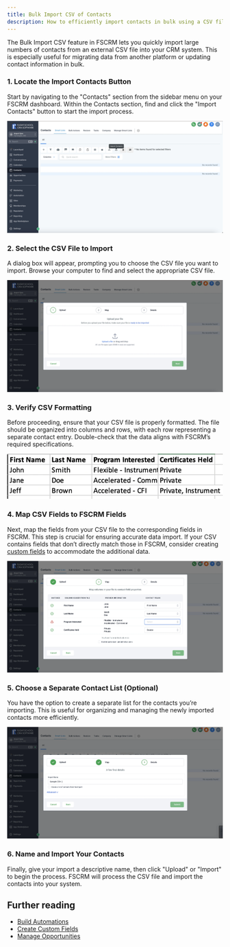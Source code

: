 ```yaml
---
title: Bulk Import CSV of Contacts
description: How to efficiently import contacts in bulk using a CSV file in FSCRM.
---
```


The Bulk Import CSV feature in FSCRM lets you quickly import large numbers of contacts from an external CSV file into your CRM system. This is especially useful for migrating data from another platform or updating contact information in bulk.

### 1. Locate the Import Contacts Button

Start by navigating to the "Contacts" section from the sidebar menu on your FSCRM dashboard. Within the Contacts section, find and click the "Import Contacts" button to start the import process.

![Import Contacts Button](/public/bulk-csv-guide/navigate-to-import-contacts.webp)

### 2. Select the CSV File to Import

A dialog box will appear, prompting you to choose the CSV file you want to import. Browse your computer to find and select the appropriate CSV file.

![Select CSV File](/public/bulk-csv-guide/choose-csv-file.webp)

### 3. Verify CSV Formatting

Before proceeding, ensure that your CSV file is properly formatted. The file should be organized into columns and rows, with each row representing a separate contact entry. Double-check that the data aligns with FSCRM’s required specifications.

![CSV Formatting](/public/bulk-csv-guide/sample-csv.webp)

### 4. Map CSV Fields to FSCRM Fields

Next, map the fields from your CSV file to the corresponding fields in FSCRM. This step is crucial for ensuring accurate data import. If your CSV contains fields that don’t directly match those in FSCRM, consider creating [custom fields](/guides/custom-fields) to accommodate the additional data.

![Map Fields](/public/bulk-csv-guide/map-fields-csv.webp)

### 5. Choose a Separate Contact List (Optional)

You have the option to create a separate list for the contacts you’re importing. This is useful for organizing and managing the newly imported contacts more efficiently.

![Toggle Option](/public/bulk-csv-guide/name-csv-import.webp)

### 6. Name and Import Your Contacts

Finally, give your import a descriptive name, then click "Upload" or "Import" to begin the process. FSCRM will process the CSV file and import the contacts into your system.

## Further reading

- [Build Automations](/guides/build-automations)
- [Create Custom Fields](/guides/custom-fields)
- [Manage Opportunities](/guides/manage-opportunities)
